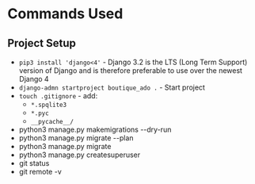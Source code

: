 # Commands Used
## Project Setup

- `pip3 install 'django<4'` - Django 3.2 is the LTS (Long Term Support) version of Django and is therefore preferable to use over the newest Django 4
- `django-admn startproject boutique_ado .` - Start project
- `touch .gitignore` - add:
    - `*.spqlite3`
    - `*.pyc`
    - `__pycache__/`
- python3 manage.py makemigrations --dry-run
- python3 manage.py migrate --plan
- python3 manage.py migrate
- python3 manage.py createsuperuser
- git status
- git remote -v